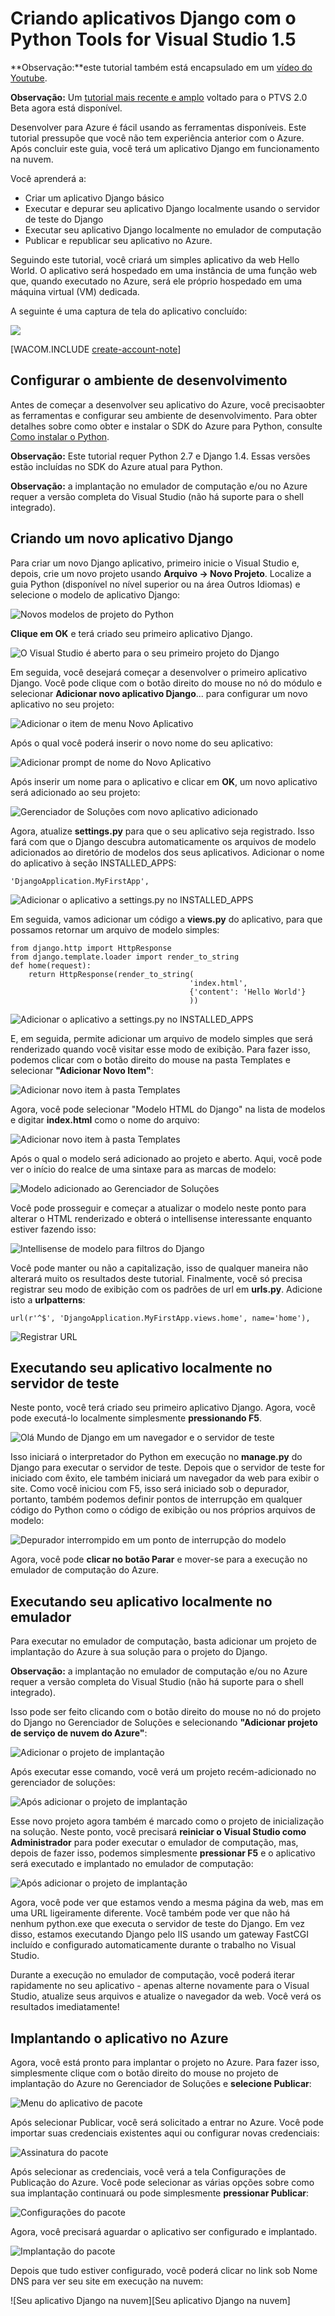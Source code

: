 <properties urlDisplayName="Django with Visual Studio" pageTitle="Tutorial do Django com Visual Studio (Python) - Azure" metaKeywords="Azure Django web app, Azure Django virtual machine" description="Um tutorial que ensina a compilar um aplicativo Web Django hospedado em uma m&aacute;quina virtual do Azure." metaCanonical="" services="cloud-services" documentationCenter="Python" title="Criando aplicativos Django com o Python Tools for Visual Studio 1.5" authors="huvalo" solutions="" manager="wpickett" editor="" />

<tags ms.service="cloud-services" ms.workload="tbd" ms.tgt_pltfrm="na" ms.devlang="python" ms.topic="article" ms.date="01/01/1900" ms.author="huvalo" />

# Criando aplicativos Django com o Python Tools for Visual Studio 1.5

**Observação:**este tutorial também está encapsulado em um [vídeo do Youtube][vídeo do Youtube].

**Observação:** Um [tutorial mais recente e amplo][tutorial mais recente e amplo] voltado para o PTVS 2.0 Beta agora está disponível.

Desenvolver para Azure é fácil usando as ferramentas disponíveis.
Este tutorial pressupõe que você não tem experiência anterior com o Azure.
Após concluir este guia, você terá um aplicativo Django em funcionamento na nuvem.

Você aprenderá a:

-   Criar um aplicativo Django básico
-   Executar e depurar seu aplicativo Django localmente usando o servidor de teste do Django
-   Executar seu aplicativo Django localmente no emulador de computação
-   Publicar e republicar seu aplicativo no Azure.

Seguindo este tutorial, você criará um simples aplicativo da
web Hello World. O aplicativo será hospedado em uma instância de uma função web
que, quando executado no Azure, será ele próprio hospedado em uma
máquina virtual (VM) dedicada.

A seguinte é uma captura de tela do aplicativo concluído:

![][0]

[WACOM.INCLUDE [create-account-note](../includes/create-account-note.md)]

## <span id="setup"></span> </a>Configurar o ambiente de desenvolvimento

Antes de começar a desenvolver seu aplicativo do Azure, você precisaobter as ferramentas e configurar seu ambiente de desenvolvimento. Para obter detalhes sobre como obter e instalar o SDK do Azure para Python, consulte [Como instalar o Python][Como instalar o Python].

**Observação:** Este tutorial requer Python 2.7 e Django 1.4. Essas versões estão incluídas no SDK do Azure atual para Python.

**Observação:** a implantação no emulador de computação e/ou no Azure requer a versão completa do Visual Studio (não há suporte para o shell integrado).

## Criando um novo aplicativo Django

Para criar um novo Django aplicativo, primeiro inicie o Visual Studio e, depois, crie um novo projeto usando **Arquivo -\> Novo Projeto**. Localize a guia Python (disponível no nível superior ou na área Outros Idiomas) e selecione o modelo de aplicativo Django:

![Novos modelos de projeto do Python][Novos modelos de projeto do Python]

**Clique em OK** e terá criado seu primeiro aplicativo Django.

![O Visual Studio é aberto para o seu primeiro projeto do Django][O Visual Studio é aberto para o seu primeiro projeto do Django]

Em seguida, você desejará começar a desenvolver o primeiro aplicativo Django. Você pode clique com o botão direito do mouse no nó do módulo e selecionar **Adicionar novo aplicativo Django**... para configurar um novo aplicativo no seu projeto:

![Adicionar o item de menu Novo Aplicativo][Adicionar o item de menu Novo Aplicativo]

Após o qual você poderá inserir o novo nome do seu aplicativo:

![Adicionar prompt de nome do Novo Aplicativo][Adicionar prompt de nome do Novo Aplicativo]

Após inserir um nome para o aplicativo e clicar em **OK**, um novo aplicativo será adicionado ao seu projeto:

![Gerenciador de Soluções com novo aplicativo adicionado][Gerenciador de Soluções com novo aplicativo adicionado]

Agora, atualize **settings.py** para que o seu aplicativo seja registrado. Isso fará com que o Django descubra automaticamente os arquivos de modelo adicionados ao diretório de modelos dos seus aplicativos. Adicionar o nome do aplicativo à seção INSTALLED\_APPS:

    'DjangoApplication.MyFirstApp',

![Adicionar o aplicativo a settings.py no INSTALLED\_APPS][Adicionar o aplicativo a settings.py no INSTALLED\_APPS]

Em seguida, vamos adicionar um código a **views.py** do aplicativo, para que possamos retornar um arquivo de modelo simples:

    from django.http import HttpResponse
    from django.template.loader import render_to_string
    def home(request):
        return HttpResponse(render_to_string(
                                            'index.html',
                                            {'content': 'Hello World'}
                                            ))

![Adicionar o aplicativo a settings.py no INSTALLED\_APPS][1]

E, em seguida, permite adicionar um arquivo de modelo simples que será renderizado quando você visitar esse modo de exibição. Para fazer isso, podemos clicar com o botão direito do mouse na pasta Templates e selecionar **"Adicionar Novo Item"**:

![Adicionar novo item à pasta Templates][Adicionar novo item à pasta Templates]

Agora, você pode selecionar "Modelo HTML do Django" na lista de modelos e digitar **index.html** como o nome do arquivo:

![Adicionar novo item à pasta Templates][2]

Após o qual o modelo será adicionado ao projeto e aberto. Aqui, você pode ver o início do realce de uma sintaxe para as marcas de modelo:

![Modelo adicionado ao Gerenciador de Soluções][Modelo adicionado ao Gerenciador de Soluções]

Você pode prosseguir e começar a atualizar o modelo neste ponto para alterar o HTML renderizado e obterá o intellisense interessante enquanto estiver fazendo isso:

![Intellisense de modelo para filtros do Django][Intellisense de modelo para filtros do Django]

Você pode manter ou não a capitalização, isso de qualquer maneira não alterará muito os resultados deste tutorial. Finalmente, você só precisa registrar seu modo de exibição com os padrões de url em **urls.py**. Adicione isto a **urlpatterns**:

    url(r'^$', 'DjangoApplication.MyFirstApp.views.home', name='home'),

![Registrar URL][Registrar URL]

## Executando seu aplicativo localmente no servidor de teste

Neste ponto, você terá criado seu primeiro aplicativo Django. Agora, você pode executá-lo localmente simplesmente **pressionando F5**.

![Olá Mundo de Django em um navegador e o servidor de teste][Olá Mundo de Django em um navegador e o servidor de teste]

Isso iniciará o interpretador do Python em execução no **manage.py** do Django para executar o servidor de teste. Depois que o servidor de teste for iniciado com êxito, ele também iniciará um navegador da web para exibir o site. Como você iniciou com F5, isso será iniciado sob o depurador, portanto, também podemos definir pontos de interrupção em qualquer código do Python como o código de exibição ou nos próprios arquivos de modelo:

![Depurador interrompido em um ponto de interrupção do modelo][Depurador interrompido em um ponto de interrupção do modelo]

Agora, você pode **clicar no botão Parar** e mover-se para a execução no emulador de computação do Azure.

## Executando seu aplicativo localmente no emulador

Para executar no emulador de computação, basta adicionar um projeto de implantação do Azure à sua solução para o projeto do Django.

**Observação:** a implantação no emulador de computação e/ou no Azure requer a versão completa do Visual Studio (não há suporte para o shell integrado).

Isso pode ser feito clicando com o botão direito do mouse no nó do projeto do Django no Gerenciador de Soluções e selecionando **"Adicionar projeto de serviço de nuvem do Azure"**:

![Adicionar o projeto de implantação][Adicionar o projeto de implantação]

Após executar esse comando, você verá um projeto recém-adicionado no gerenciador de soluções:

![Após adicionar o projeto de implantação][Após adicionar o projeto de implantação]

Esse novo projeto agora também é marcado como o projeto de inicialização na solução. Neste ponto, você precisará **reiniciar o Visual Studio como Administrador** para poder executar o emulador de computação, mas, depois de fazer isso, podemos simplesmente **pressionar F5** e o aplicativo será executado e implantado no emulador de computação:

![Após adicionar o projeto de implantação][3]

Agora, você pode ver que estamos vendo a mesma página da web, mas em uma URL ligeiramente diferente. Você também pode ver que não há nenhum python.exe que executa o servidor de teste do Django. Em vez disso, estamos executando Django pelo IIS usando um gateway FastCGI incluído e configurado automaticamente durante o trabalho no Visual Studio.

Durante a execução no emulador de computação, você poderá iterar rapidamente no seu aplicativo - apenas alterne novamente para o Visual Studio, atualize seus arquivos e atualize o navegador da web. Você verá os resultados imediatamente!

## Implantando o aplicativo no Azure

Agora, você está pronto para implantar o projeto no Azure. Para fazer isso, simplesmente clique com o botão direito do mouse no projeto de implantação do Azure no Gerenciador de Soluções e **selecione Publicar**:

![Menu do aplicativo de pacote][Menu do aplicativo de pacote]

Após selecionar Publicar, você será solicitado a entrar no Azure. Você pode importar suas credenciais existentes aqui ou configurar novas credenciais:

![Assinatura do pacote][Assinatura do pacote]

Após selecionar as credenciais, você verá a tela Configurações de Publicação do Azure. Você pode selecionar as várias opções sobre como sua implantação continuará ou pode simplesmente **pressionar Publicar**:

![Configurações do pacote][Configurações do pacote]

Agora, você precisará aguardar o aplicativo ser configurado e implantado.

![Implantação do pacote][Implantação do pacote]

Depois que tudo estiver configurado, você poderá clicar no link sob Nome DNS para ver seu site em execução na nuvem:

![Seu aplicativo Django na nuvem][Seu aplicativo Django na nuvem]

  [vídeo do Youtube]: http://www.youtube.com/watch?v=UsLti4KlgAY
  [tutorial mais recente e amplo]: ../web-sites-python-create-deploy-django-app/
  [0]: ./media/python-django-app-tools-visual-studio/ptvs-dj-FirstAppInCloud.png
  [Como instalar o Python]: ../python-how-to-install/
  [Novos modelos de projeto do Python]: ./media/python-django-app-tools-visual-studio/ptvs-dj-NewProject.png
  [O Visual Studio é aberto para o seu primeiro projeto do Django]: ./media/python-django-app-tools-visual-studio/ptvs-dj-FirstProject.png
  [Adicionar o item de menu Novo Aplicativo]: ./media/python-django-app-tools-visual-studio/ptvs-dj-AddNewApp.png
  [Adicionar prompt de nome do Novo Aplicativo]: ./media/python-django-app-tools-visual-studio/ptvs-dj-AddNewAppPrompt.png
  [Gerenciador de Soluções com novo aplicativo adicionado]: ./media/python-django-app-tools-visual-studio/ptvs-dj-MyFirstApp.png
  [Adicionar o aplicativo a settings.py no INSTALLED\_APPS]: ./media/python-django-app-tools-visual-studio/ptvs-dj-InstallApp.png
  [1]: ./media/python-django-app-tools-visual-studio/ptvs-dj-FirstView.png
  [Adicionar novo item à pasta Templates]: ./media/python-django-app-tools-visual-studio/ptvs-dj-AddFirstTemplate.png
  [2]: ./media/python-django-app-tools-visual-studio/ptvs-dj-NewDjangoTemplate.png
  [Modelo adicionado ao Gerenciador de Soluções]: ./media/python-django-app-tools-visual-studio/ptvs-dj-TemplateAdded.png
  [Intellisense de modelo para filtros do Django]: ./media/python-django-app-tools-visual-studio/ptvs-dj-TemplateIntellisense.png
  [Registrar URL]: ./media/python-django-app-tools-visual-studio/ptvs-dj-RegisterUrl.png
  [Olá Mundo de Django em um navegador e o servidor de teste]: ./media/python-django-app-tools-visual-studio/ptvs-dj-DjangoHelloWorldTestServer.png
  [Depurador interrompido em um ponto de interrupção do modelo]: ./media/python-django-app-tools-visual-studio/ptvs-dj-TemplateBreakpoint.png
  [Adicionar o projeto de implantação]: ./media/python-django-app-tools-visual-studio/ptvs-dj-AddDeploymentProject.png
  [Após adicionar o projeto de implantação]: ./media/python-django-app-tools-visual-studio/ptvs-dj-AfterDeployProjAdded.png
  [3]: ./media/python-django-app-tools-visual-studio/ptvs-dj-ComputeEmulator.png
  [Menu do aplicativo de pacote]: ./media/python-django-app-tools-visual-studio/ptvs-dj-publish1.png
  [Assinatura do pacote]: ./media/python-django-app-tools-visual-studio/ptvs-dj-publish2.png
  [Configurações do pacote]: ./media/python-django-app-tools-visual-studio/ptvs-dj-publish3.png
  [Implantação do pacote]: ./media/python-django-app-tools-visual-studio/ptvs-dj-publish4.png
